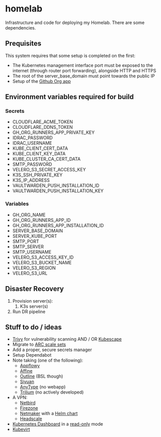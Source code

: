 # homelab

Infrastructure and code for deploying my Homelab. There are some dependencies.

## Prequisites

This system requires that some setup is completed on the first:

* The Kubernetes management interface port must be exposed to the internet (through router port forwarding), alongside HTTP and HTTPS
* The root of the server_base_domain must point towards the public IP
* Setup of the [Github Org app](https://github.com/actions/actions-runner-controller/blob/master/docs/using-arc-across-organizations.md)

## Environment variables required for build

### Secrets

* CLOUDFLARE_ACME_TOKEN
* CLOUDFLARE_DDNS_TOKEN
* GH_ORG_RUNNERS_APP_PRIVATE_KEY
* IDRAC_PASSWORD
* IDRAC_USERNAME
* KUBE_CLIENT_CERT_DATA
* KUBE_CLIENT_KEY_DATA
* KUBE_CLUSTER_CA_CERT_DATA
* SMTP_PASSWORD
* VELERO_S3_SECRET_ACCESS_KEY
* K3S_SSH_PRIVATE_KEY
* K3S_IP_ADDRESS
* VAULTWARDEN_PUSH_INSTALLATION_ID
* VAULTWARDEN_PUSH_INSTALLATION_KEY

### Variables

* GH_ORG_NAME
* GH_ORG_RUNNERS_APP_ID
* GH_ORG_RUNNERS_APP_INSTALLATION_ID
* SERVER_BASE_DOMAIN
* SERVER_KUBE_PORT
* SMTP_PORT
* SMTP_SERVER
* SMTP_USERNAME
* VELERO_S3_ACCESS_KEY_ID
* VELERO_S3_BUCKET_NAME
* VELERO_S3_REGION
* VELERO_S3_URL

## Disaster Recovery

1. Provision server(s):
   1. K3s server(s)
2. Run DR pipeline

## Stuff to do / ideas

* [Trivy](https://github.com/aquasecurity/Trivy) for vulnerability scanning
  AND / OR
  [Kubescape](https://github.com/kubescape/kubescape)
* Migrate to [ARC scale sets](https://github.com/actions/actions-runner-controller/discussions/2775)
* Add a proper, secure secrets manager
* Setup Dependabot
* Note taking (one of the following):
  * [Appflowy](https://www.appflowy.io/)
  * [Affine](https://affine.pro/)
  * [Outline](https://www.getoutline.com/) (BSL though)
  * [Siyuan](https://github.com/siyuan-note/siyuan)
  * [AnyType](https://anytype.io/) (no webapp)
  * [Trilium](https://github.com/zadam/trilium) (no actively developed)
* A VPN:
  * [Netbird](https://github.com/netbirdio/netbird)
  * [Firezone](https://oopflow.medium.com/how-to-deploy-firezone-on-kubernetes-3373c4ac1a86)
  * [Netmaker](https://github.com/gravitl/netmaker) with a [Helm chart](https://github.com/gravitl/netmaker-helm)
  * [Headscale](https://github.com/juanfont/headscale)
* [Kubernetes Dashboard](https://github.com/kubernetes/dashboard/tree/master/charts/helm-chart/kubernetes-dashboard) in a [read-only](https://discuss.kubernetes.io/t/readonly-kubernetes-dashboard/5451/2) mode
* [Kubevirt](https://kubevirt.io/)
